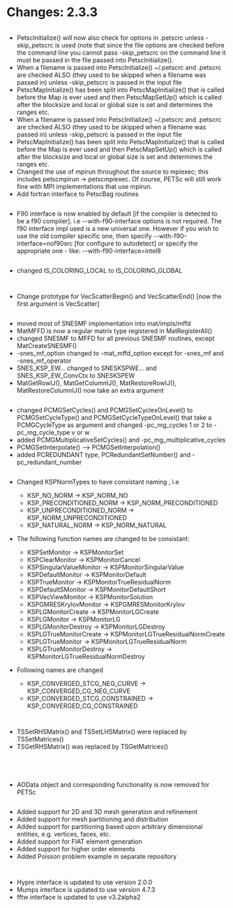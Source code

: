# Changes: 2.3.3

```{rubric} General:
```

- PetscInitialize() will now also check for options in .petscrc
  unless -skip_petscrc is used (note that since the file options are
  checked before the command line you cannot pass -skip_petscrc on
  the command line it must be passed in the file passed into
  PetscInitialize().
- When a filename is passed into PetscInitialize() ~/.petscrc and
  .petscrc are checked ALSO (they used to be skipped when a filename
  was passed in) unless -skip_petscrc is passed in the input file
- PetscMapInitialize() has been split into PetscMapInitialize() that
  is called before the Map is ever used and then PetscMapSetUp()
  which is called after the blocksize and local or global size is
  set and determines the ranges etc.
- When a filename is passed into PetscInitialize() ~/.petscrc and
  .petscrc are checked ALSO (they used to be skipped when a filename
  was passed in) unless -skip_petscrc is passed in the input file
- PetscMapInitialize() has been split into PetscMapInitialize() that
  is called before the Map is ever used and then PetscMapSetUp()
  which is called after the blocksize and local or global size is
  set and determines the ranges etc.
- Changed the use of mpirun throughout the source to mpiexec; this
  includes petscmpirun -> petscmpiexec. Of course, PETSc will still
  work fine with MPI implementations that use mpirun.
- Add fortran interface to PetscBag routines

```{rubric} config/configure.py:
```

- F90 interface is now enabled by default \[if the compiler is
  detected to be a f90 compiler\]. i.e --with-f90-interface options
  is not required. The f90 interface impl used is a new universal
  one. However if you wish to use the old compiler specific one,
  then specify --with-f90-interface=nof90src \[for configure to
  autodetect\] or specify the appropriate one - like:
  --with-f90-interface=intel8

```{rubric} IS:
```

- changed IS_COLORING_LOCAL to IS_COLORING_GLOBAL

```{rubric} Vec:
```

```{rubric} VecScatter:
```

- Change prototype for VecScatterBegin() and VecScatterEnd() \[now
  the first argument is VecScatter\]

```{rubric} Mat:
```

- moved most of SNESMF implementation into mat/impls/mffd
- MatMFFD is now a regular matrix type registered in
  MatRegisterAll()
- changed SNESMF to MFFD for all previous SNESMF routines, except
  MatCreateSNESMF()
- -snes_mf_option changed to -mat_mffd_option except for -snes_mf
  and -snes_mf_operator
- SNES_KSP_EW... changed to SNESKSPWE... and SNES_KSP_EW_ConvCtx to
  SNESKSPEW
- MatGetRowIJ(), MatGetColumnIJ(), MatRestoreRowIJ(),
  MatRestoreColumnIJ() now take an extra argument

```{rubric} PC:
```

- changed PCMGSetCycles() and PCMGSetCyclesOnLevel() to
  PCMGSetCycleType() and PCMGSetCycleTypeOnLevel() that take a
  PCMGCycleType as argument and changed -pc_mg_cycles 1 or 2 to
  -pc_mg_cycle_type v or w
- added PCMGMultiplicativeSetCycles() and
  -pc_mg_multiplicative_cycles
- PCMGSetInterpolate() --> PCMGSetInterpolation()
- added PCREDUNDANT type, PCRedundantSetNumber() and
  -pc_redundant_number

```{rubric} KSP:
```

- Changed KSPNormTypes to have consistant naming , i.e

  - KSP_NO_NORM -> KSP_NORM_NO
  - KSP_PRECONDITIONED_NORM -> KSP_NORM_PRECONDITIONED
  - KSP_UNPRECONDITIONED_NORM -> KSP_NORM_UNPRECONDITIONED
  - KSP_NATURAL_NORM -> KSP_NORM_NATURAL

- The following function names are changed to be consistant:

  - KSPSetMonitor -> KSPMonitorSet
  - KSPClearMonitor -> KSPMonitorCancel
  - KSPSingularValueMonitor -> KSPMonitorSingularValue
  - KSPDefaultMonitor -> KSPMonitorDefault
  - KSPTrueMonitor -> KSPMonitorTrueResidualNorm
  - KSPDefaultSMonitor -> KSPMonitorDefaultShort
  - KSPVecViewMonitor -> KSPMonitorSolution
  - KSPGMRESKrylovMonitor -> KSPGMRESMonitorKrylov
  - KSPLGMonitorCreate -> KSPMonitorLGCreate
  - KSPLGMonitor -> KSPMonitorLG
  - KSPLGMonitorDestroy -> KSPMonitorLGDestroy
  - KSPLGTrueMonitorCreate -> KSPMonitorLGTrueResidualNormCreate
  - KSPLGTrueMonitor -> KSPMonitorLGTrueResidualNorm
  - KSPLGTrueMonitorDestroy -> KSPMonitorLGTrueResidualNormDestroy

- Following names are changed

  - KSP_CONVERGED_STCG_NEG_CURVE -> KSP_CONVERGED_CG_NEG_CURVE
  - KSP_CONVERGED_STCG_CONSTRAINED -> KSP_CONVERGED_CG_CONSTRAINED

```{rubric} SNES:
```

```{rubric} TS:
```

- TSSetRHSMatrix() and TSSetLHSMatrix() were replaced by
  TSSetMatrices()
- TSGetRHSMatrix() was replaced by TSGetMatrices()

```{rubric} DA:
```

```{rubric} DMMG:
```

```{rubric} SYS:
```

```{rubric} AO:
```

- AOData object and corresponding functionality is now removed for
  PETSc

```{rubric} Sieve:
```

- Added support for 2D and 3D mesh generation and refinement
- Added support for mesh partitioning and distribution
- Added support for partitioning based upon arbitrary dimensional
  entities, e.g. vertices, faces, etc.
- Added support for FIAT element generation
- Added support for higher order elements
- Added Poisson problem example in separate repository

```{rubric} Fortran:
```

```{rubric} [ExternalPackages](https://www.mcs.anl.gov/petsc/miscellaneous/external.html):
```

- Hypre interface is updated to use version 2.0.0
- Mumps interface is updated to use version 4.7.3
- fftw interface is updated to use v3.2alpha2
